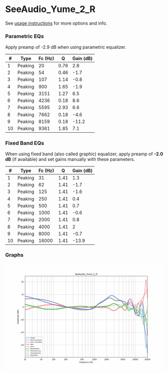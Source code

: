 # SeeAudio_Yume_2_R
See [usage instructions](https://github.com/jaakkopasanen/AutoEq#usage) for more options and info.

### Parametric EQs
Apply preamp of -2.9 dB when using parametric equalizer.

|   # | Type    |   Fc (Hz) |    Q |   Gain (dB) |
|-----|---------|-----------|------|-------------|
|   1 | Peaking |        20 | 0.76 |         2.8 |
|   2 | Peaking |        54 | 0.46 |        -1.7 |
|   3 | Peaking |       107 | 1.14 |        -0.8 |
|   4 | Peaking |       900 | 1.65 |        -1.9 |
|   5 | Peaking |      3151 | 1.27 |         6.5 |
|   6 | Peaking |      4236 | 0.18 |         8.6 |
|   7 | Peaking |      5595 | 2.93 |         6.6 |
|   8 | Peaking |      7662 | 0.18 |        -4.6 |
|   9 | Peaking |      8159 | 0.18 |       -11.2 |
|  10 | Peaking |      9361 | 1.85 |         7.1 |

### Fixed Band EQs
When using fixed band (also called graphic) equalizer, apply preamp of **-2.0 dB** (if available) and set gains manually with these parameters.

|   # | Type    |   Fc (Hz) |    Q |   Gain (dB) |
|-----|---------|-----------|------|-------------|
|   1 | Peaking |        31 | 1.41 |         1.3 |
|   2 | Peaking |        62 | 1.41 |        -1.7 |
|   3 | Peaking |       125 | 1.41 |        -1.6 |
|   4 | Peaking |       250 | 1.41 |         0.4 |
|   5 | Peaking |       500 | 1.41 |         0.7 |
|   6 | Peaking |      1000 | 1.41 |        -0.6 |
|   7 | Peaking |      2000 | 1.41 |         0.8 |
|   8 | Peaking |      4000 | 1.41 |         2   |
|   9 | Peaking |      8000 | 1.41 |        -0.7 |
|  10 | Peaking |     16000 | 1.41 |       -13.9 |

### Graphs
![](./SeeAudio_Yume_2_R.png)
